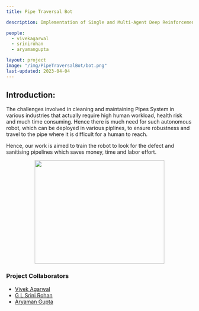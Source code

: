 ```yaml
---
title: Pipe Traversal Bot

description: Implementation of Single and Multi-Agent Deep Reinforcement Learning Algorithms for a Walking Quadruped

people:
  - vivekagarwal
  - srinirohan
  - aryamangupta

layout: project
image: "/img/PipeTraversalBot/bot.png"
last-updated: 2023-04-04
---
```


## Introduction:

The challenges involved in cleaning and maintaining Pipes System in various industries that actually require high human workload, health risk and much time consuming. Hence there is much need for such autonomous robot, which can be deployed in various piplines, to ensure robustness and travel to the pipe where it is difficult for a human to reach.

Hence, our work is aimed to train the robot to look for the defect and sanitising pipelines which saves money, time and labor effort.

<p align="center">
   <img width="350" height="280" src="https://robotics-club-iit-bhu.github.io/RoboReG/img/PipeTraversalBot/bot.png">
   
   
</p>

### Project Collaborators

- [Vivek Agarwal](https://www.linkedin.com/in/vivek-agarwal-619004200)
- [G L Srini Rohan](https://www.linkedin.com/in/srini-rohan-gujulla-leel-9ab533219)
- [Aryaman Gupta](https://www.linkedin.com/in/aryaman1210/)
